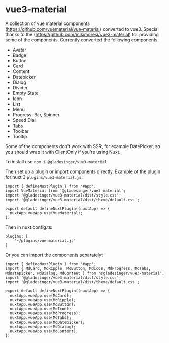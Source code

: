 # vue3-material
A collection of vue material components (https://github.com/vuematerial/vue-material) converted to vue3. Special thanks to the (https://github.com/mikimoresi/vue3-material) for providing some of the components.
Currently converted the following components:
- Avatar
- Badge
- Button
- Card
- Content
- Datepicker
- Dialog
- Divider
- Empty State
- Icon
- List
- Menu
- Progress: Bar, Spinner
- Speed Dial
- Tabs
- Toolbar
- Tooltip

Some of the components don't work with SSR, for example DatePicker, so you should wrap it with ClientOnly if you're using Nuxt.

To install use 
```npm i @gladesinger/vue3-material```

Then set up a plugin or import components directly. Example of the plugin for nuxt 3 ```plugins/vue3-material.js```:
```
import { defineNuxtPlugin } from '#app';
import VueMaterial from '@gladesinger/vue3-material';
import '@gladesinger/vue3-material/dist/style.css';
import '@gladesinger/vue3-material/dist/theme/default.css';

export default defineNuxtPlugin((nuxtApp) => {
  nuxtApp.vueApp.use(VueMaterial);
})
```

Then in nuxt.config.ts:
```
plugins: [
    '~/plugins/vue-material.js'
]
```

Or you can import the components separately:
```
import { defineNuxtPlugin } from '#app';
import { MdCard, MdRipple, MdButton, MdIcon, MdProgress, MdTabs, MdDatepicker, MdDialog, MdContent } from '@gladesinger/vue3-material';
import '@gladesinger/vue3-material/dist/style.css';
import '@gladesinger/vue3-material/dist/theme/default.css';

export default defineNuxtPlugin((nuxtApp) => {
  nuxtApp.vueApp.use(MdCard);
  nuxtApp.vueApp.use(MdRipple);
  nuxtApp.vueApp.use(MdButton);
  nuxtApp.vueApp.use(MdIcon);
  nuxtApp.vueApp.use(MdProgress);
  nuxtApp.vueApp.use(MdTabs);
  nuxtApp.vueApp.use(MdDatepicker);
  nuxtApp.vueApp.use(MdDialog);
  nuxtApp.vueApp.use(MdContent);
})
```
